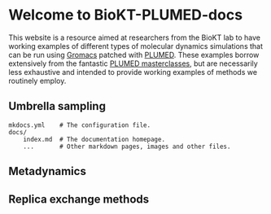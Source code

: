 # Welcome to BioKT-PLUMED-docs
This website is a resource aimed at researchers from the BioKT lab
to have working examples of different types of molecular dynamics 
simulations that can be run using [Gromacs](https://www.gromacs.org/)
 patched with [PLUMED](https://www.plumed.org/). These examples 
borrow extensively from the fantastic 
[PLUMED masterclasses](https://www.plumed.org/masterclass), but are
necessarily less exhaustive and intended to provide working examples
of methods we routinely employ.

## Umbrella sampling 

    mkdocs.yml    # The configuration file.
    docs/
        index.md  # The documentation homepage.
        ...       # Other markdown pages, images and other files.

## Metadynamics

## Replica exchange methods
